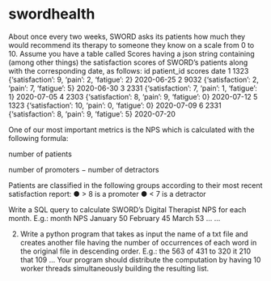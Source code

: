 # swordhealth
About once every two weeks, SWORD asks its patients how much they would
recommend its therapy to someone they know on a scale from 0 to 10. Assume you have a
table called Scores having a json string containing (among other things) the satisfaction
scores of SWORD’s patients along with the corresponding date, as follows:
id  patient_id  scores                                        date
1   1323        {‘satisfaction’: 9, ‘pain’: 2, ‘fatigue’: 2}  2020-06-25
2   9032        {‘satisfaction’: 2, ‘pain’: 7, ‘fatigue’: 5}  2020-06-30
3   2331        {‘satisfaction’: 7, ‘pain’: 1, ‘fatigue’: 1}  2020-07-05
4   2303        {‘satisfaction’: 8, ‘pain’: 9, ‘fatigue’: 0}  2020-07-12
5   1323        {‘satisfaction’: 10, ‘pain’: 0, ‘fatigue’: 0} 2020-07-09
6   2331        {‘satisfaction’: 8, ‘pain’: 9, ‘fatigue’: 5}  2020-07-20

One of our most important metrics is the NPS which is calculated with the following formula:

number of patients

number of promoters − number of detractors

Patients are classified in the following groups according to their most recent satisfaction
report:
● > 8 is a promoter
● < 7 is a detractor

Write a SQL query to calculate SWORD’s Digital Therapist NPS for each month. E.g.:
month NPS
January 50
February 45
March 53
... ...

2. Write a python program that takes as input the name of a txt file and creates another file
having the number of occurrences of each word in the original file in descending order. E.g.:
the 563
of 431
to 320
it 210
that 109
...
Your program should distribute the computation by having 10 worker threads simultaneously
building the resulting list.
